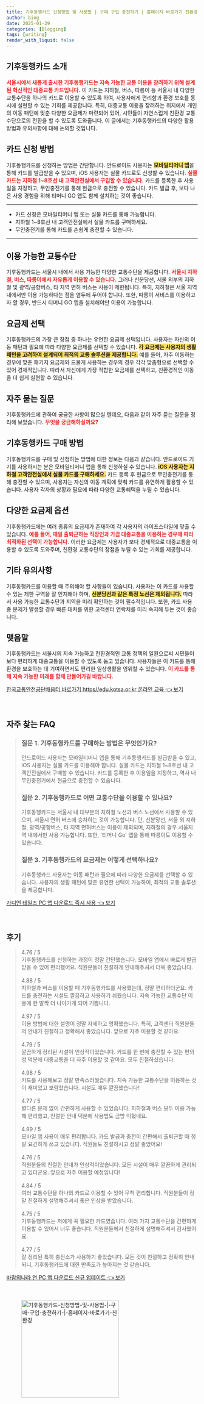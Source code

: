 ```yaml
---
title: 기후동행카드 신청방법 및 사용법 | 구매 구입 충전하기 | 홈페이지 바로가기 친환경
author: bing
date: 2025-01-29
categories: [Blogging]
tags: [writing]
render_with_liquid: false
---
```



<h2 id='기후동행카드 소개'>기후동행카드 소개</h2>

<p><b><span style="color: #ee2323;">서울시에서 새롭게 출시한 기후동행카드는 지속 가능한 교통 이용을 장려하기 위해 설계된 혁신적인 대중교통 카드입니다.</span></b> 이 카드는 지하철, 버스, 따릉이 등 서울시 내 다양한 교통수단을 하나의 카드로 이용할 수 있도록 하여, 사용자에게 편리함과 환경 보호를 동시에 실현할 수 있는 기회를 제공합니다. 특히, 대중교통 이용을 장려하는 취지에서 개인의 이동 패턴에 맞춘 다양한 요금제가 마련되어 있어, 시민들이 자연스럽게 친환경 교통수단으로의 전환을 할 수 있도록 도와줍니다. 이 글에서는 기후동행카드의 다양한 활용 방법과 유의사항에 대해 논의할 것입니다.</p>

<h2 id='카드 신청 방법'>카드 신청 방법</h2>

<p>기후동행카드를 신청하는 방법은 간단합니다. 안드로이드 사용자는 <b><span style="background-color: #ffe066;">모바일티머니 앱</span></b>을 통해 카드를 발급받을 수 있으며, iOS 사용자는 실물 카드로도 신청할 수 있습니다. <b><span style="color: #ee2323;">실물 카드는 지하철 1~8호선 내 고객안전실에서 구입할 수 있습니다.</span></b> 카드를 등록한 후 사용일을 지정하고, 무인충전기를 통해 현금으로 충전할 수 있습니다. 카드 발급 후, 보다 나은 사용 경험을 위해 티머니 GO 앱도 함께 설치하는 것이 좋습니다.</p>

<hr />

<ul>
    <li>카드 신청은 모바일티머니 앱 또는 실물 카드를 통해 가능합니다.</li>
    <li>지하철 1~8호선 내 고객안전실에서 실물 카드를 구매하세요.</li>
    <li>무인충전기를 통해 카드를 손쉽게 충전할 수 있습니다.</li>
</ul>

<hr />

<h2 id='이용 가능한 교통수단'>이용 가능한 교통수단</h2>

<p>기후동행카드는 서울시 내에서 사용 가능한 다양한 교통수단을 제공합니다. <b><span style="color: #ee2323;">서울시 지하철, 버스, 따릉이에서 자유롭게 이용할 수 있습니다.</span></b> 그러나 신분당선, 서울 외부의 지하철 및 광역/공항버스, 타 지역 면허 버스는 사용이 제한됩니다. 특히, 지하철은 서울 지역 내에서만 이용 가능하다는 점을 염두에 두어야 합니다. 또한, 따릉이 서비스를 이용하고자 할 경우, 반드시 티머니 GO 앱을 설치해야만 이용이 가능합니다.</p>

<h2 id='요금제 선택'>요금제 선택</h2>

<p>기후동행카드의 가장 큰 장점 중 하나는 유연한 요금제 선택입니다. 사용자는 자신의 이동 패턴과 필요에 따라 다양한 요금제를 선택할 수 있습니다. <b><span style="background-color: #ffe066;">각 요금제는 사용자의 생활 패턴을 고려하여 설계되어 최적의 교통 솔루션을 제공합니다.</span></b> 예를 들어, 자주 이동하는 경우에 맞춘 패키지 요금제와 드물게 사용하는 경우의 경우 각각 맞춤형으로 선택할 수 있어 경제적입니다. 따라서 자신에게 가장 적합한 요금제를 선택하고, 친환경적인 이동을 더 쉽게 실현할 수 있습니다.</p>

<h2 id='자주 묻는 질문'>자주 묻는 질문</h2>

<p>기후동행카드에 관하여 궁금한 사항이 많으실 텐데요, 다음과 같이 자주 묻는 질문을 정리해 보았습니다. <b><span style="color: #ee2323;">무엇을 궁금해하실까요?</span></b></p>

<h2 id='기후동행카드 구매 방법'>기후동행카드 구매 방법</h2>

<p>기후동행카드를 구매 및 신청하는 방법에 대한 정보는 다음과 같습니다. 안드로이드 기기를 사용하시는 분은 모바일티머니 앱을 통해 신청하실 수 있습니다. <b><span style="background-color: #ffe066;">iOS 사용자는 지하철 고객안전실에서 실물 카드를 구매하세요.</span></b> 카드 등록 후 현금으로 무인충전기를 통해 충전할 수 있으며, 사용자는 자신의 이동 계획에 맞춰 카드를 유연하게 활용할 수 있습니다. 사용자 각자의 상황과 필요에 따라 다양한 교통혜택을 누릴 수 있습니다.</p>

<h2 id='다양한 요금제 옵션'>다양한 요금제 옵션</h2>

<p>기후동행카드에는 여러 종류의 요금제가 존재하여 각 사용자의 라이프스타일에 맞출 수 있습니다. <b><span style="color: #ee2323;">예를 들어, 매일 출퇴근하는 직장인과 가끔 대중교통을 이용하는 경우에 따라 최적화된 선택이 가능합니다.</span></b> 이러한 요금제는 사용자가 보다 경제적으로 대중교통을 이용할 수 있도록 도와주며, 친환경 교통수단의 장점을 누릴 수 있는 기회를 제공합니다.</p>

<h2 id='기타 유의사항'>기타 유의사항</h2>

<p>기후동행카드를 이용할 때 주의해야 할 사항들이 있습니다. 사용자는 이 카드를 사용할 수 있는 제한 구역을 잘 인지해야 하며, <b><span style="background-color: #ffe066;">신분당선과 같은 특정 노선은 제외됩니다.</span></b> 따라서 사용 가능한 교통수단과 지역을 미리 확인하는 것이 필수적입니다. 또한, 카드 사용 중 문제가 발생할 경우 빠른 대처를 위한 고객센터 연락처를 미리 숙지해 두는 것이 좋습니다.</p>

<h2 id='맺음말'>맺음말</h2>

<p>기후동행카드는 서울시의 지속 가능하고 친환경적인 교통 정책의 일환으로써 시민들이 보다 편리하게 대중교통을 이용할 수 있도록 돕고 있습니다. 사용자들은 이 카드를 통해 환경을 보호하는 데 기여하면서도 편리한 일상생활을 영위할 수 있습니다. <b><span style="color: #ee2323;">이 카드를 통해 지속 가능한 미래를 함께 만들어가길 바랍니다.</span></b></p>


<p><a class="click-button" title="한국교통안전공단배움터 바로가기 https//edu.kotsa.or.kr 온라인 교육" href="https://yellowplanner.github.io/posts/%ED%95%9C%EA%B5%AD%EA%B5%90%ED%86%B5%EC%95%88%EC%A0%84%EA%B3%B5%EB%8B%A8%EB%B0%B0%EC%9B%80%ED%84%B0-%EB%B0%94%EB%A1%9C%EA%B0%80%EA%B8%B0-httpsedu.kotsa.or.kr-%EC%98%A8%EB%9D%BC%EC%9D%B8-%EA%B5%90%EC%9C%A1/" rel="dofollow">한국교통안전공단배움터 바로가기 https//edu.kotsa.or.kr 온라인 교육 👈 보기</a></p><br>
<h2 id='자주_찾는_FAQ'>자주 찾는 FAQ</h2>
<div itemscope="" itemtype="https://schema.org/FAQPage"> 
<blockquote> 
<div itemscope="" itemprop="mainEntity" itemtype="https://schema.org/Question"> 
<h3 itemprop="name">질문 1. 기후동행카드를 구매하는 방법은 무엇인가요?</h3> 
<div itemscope="" itemprop="acceptedAnswer" itemtype="https://schema.org/Answer"> 
<span itemprop="text"> 
<p>안드로이드 사용자는 모바일티머니 앱을 통해 기후동행카드를 발급받을 수 있고, iOS 사용자는 실물 카드를 이용해야 합니다. 실물 카드는 지하철 1~8호선 내 고객안전실에서 구매할 수 있습니다. 카드를 등록한 후 이용일을 지정하고, 역사 내 무인충전기에서 현금으로 충전할 수 있습니다.</p> 
</span> 
</div> 
</div> 
<div itemscope="" itemprop="mainEntity" itemtype="https://schema.org/Question"> 
<h3 itemprop="name">질문 2. 기후동행카드로 어떤 교통수단을 이용할 수 있나요?</h3> 
<div itemscope="" itemprop="acceptedAnswer" itemtype="https://schema.org/Answer"> 
<span itemprop="text"> 
<p>기후동행카드는 서울시 내 대부분의 지하철 노선과 버스 노선에서 사용할 수 있으며, 서울시 면허 버스에 승차하는 것이 가능합니다. 단, 신분당선, 서울 외 지하철, 광역/공항버스, 타 지역 면허버스는 이용이 제외되며, 지하철의 경우 서울지역 내에서만 사용 가능합니다. 또한, '티머니 Go' 앱을 통해 따릉이도 이용할 수 있습니다.</p> 
</span> 
</div> 
</div> 
<div itemscope="" itemprop="mainEntity" itemtype="https://schema.org/Question"> 
<h3 itemprop="name">질문 3. 기후동행카드의 요금제는 어떻게 선택하나요?</h3> 
<div itemscope="" itemprop="acceptedAnswer" itemtype="https://schema.org/Answer"> 
<span itemprop="text"> 
<p>기후동행카드 사용자는 이동 패턴과 필요에 따라 다양한 요금제를 선택할 수 있습니다. 사용자의 생활 패턴에 맞춘 유연한 선택이 가능하여, 최적의 교통 솔루션을 제공합니다.</p> 
</span> 
</div> 
</div> 
</blockquote> 
</div>
<p><a class="click-button" title="가디언 테일즈 PC 앱 다운로드 즉시 사용" href="https://yellowplanner.github.io/posts/%EA%B0%80%EB%94%94%EC%96%B8-%ED%85%8C%EC%9D%BC%EC%A6%88-PC-%EC%95%B1-%EB%8B%A4%EC%9A%B4%EB%A1%9C%EB%93%9C-%EC%A6%89%EC%8B%9C-%EC%82%AC%EC%9A%A9/" rel="dofollow">가디언 테일즈 PC 앱 다운로드 즉시 사용 👈 보기</a></p><br>
<h2 id='후기'>후기</h2>
<div itemscope itemtype="https://schema.org/Product">
  <blockquote>
  <div itemprop="review" itemscope itemtype="https://schema.org/Review">
      <div itemprop="reviewRating" itemscope itemtype="https://schema.org/Rating"> <span itemprop="ratingValue">4.76</span> / <span itemprop="bestRating">5</span> </div>
      <span itemprop="reviewBody">기후동행카드를 신청하는 과정이 정말 간단했습니다. 모바일 앱에서 빠르게 발급받을 수 있어 편리했어요. 직원분들이 친절하게 안내해주셔서 더욱 좋았습니다.</span>
  </div>
  <br>
  <div itemprop="review" itemscope itemtype="https://schema.org/Review">
      <div itemprop="reviewRating" itemscope itemtype="https://schema.org/Rating"> <span itemprop="ratingValue">4.88</span> / <span itemprop="bestRating">5</span> </div>
      <span itemprop="reviewBody">지하철과 버스를 이용할 때 기후동행카드를 사용했는데, 정말 편리하더군요. 카드를 충전하는 시설도 깔끔하고 사용하기 쉬웠습니다. 지속 가능한 교통수단 이용에 한 발짝 더 나아가게 되어 기쁩니다.</span>
  </div>
  <br>
  <div itemprop="review" itemscope itemtype="https://schema.org/Review">
      <div itemprop="reviewRating" itemscope itemtype="https://schema.org/Rating"> <span itemprop="ratingValue">4.97</span> / <span itemprop="bestRating">5</span> </div>
      <span itemprop="reviewBody">이용 방법에 대한 설명이 정말 자세하고 명확했습니다. 특히, 고객센터 직원분들의 안내가 친절하고 정확해서 좋았습니다. 앞으로 자주 이용할 것 같아요.</span>
  </div>
  <br>
  <div itemprop="review" itemscope itemtype="https://schema.org/Review">
      <div itemprop="reviewRating" itemscope itemtype="https://schema.org/Rating"> <span itemprop="ratingValue">4.79</span> / <span itemprop="bestRating">5</span> </div>
      <span itemprop="reviewBody">깔끔하게 정리된 시설이 인상적이었습니다. 카드를 한 번에 충전할 수 있는 편의성 덕분에 대중교통을 더 자주 이용할 것 같아요. 모두 친절하셨습니다.</span>
  </div>
  <br>
  <div itemprop="review" itemscope itemtype="https://schema.org/Review">
      <div itemprop="reviewRating" itemscope itemtype="https://schema.org/Rating"> <span itemprop="ratingValue">4.98</span> / <span itemprop="bestRating">5</span> </div>
      <span itemprop="reviewBody">카드를 사용해보고 정말 만족스러웠습니다. 지속 가능한 교통수단을 이용하는 것이 재미있고 보람찼습니다. 시설도 매우 깔끔했습니다!</span>
  </div>
  <br>
  <div itemprop="review" itemscope itemtype="https://schema.org/Review">
      <div itemprop="reviewRating" itemscope itemtype="https://schema.org/Rating"> <span itemprop="ratingValue">4.77</span> / <span itemprop="bestRating">5</span> </div>
      <span itemprop="reviewBody">별다른 문제 없이 간편하게 사용할 수 있었습니다. 지하철과 버스 모두 이용 가능해 편리했고, 친절한 안내 덕분에 사용법도 금방 익혔네요.</span>
  </div>
  <br>
  <div itemprop="review" itemscope itemtype="https://schema.org/Review">
      <div itemprop="reviewRating" itemscope itemtype="https://schema.org/Rating"> <span itemprop="ratingValue">4.99</span> / <span itemprop="bestRating">5</span> </div>
      <span itemprop="reviewBody">모바일 앱 사용이 매우 편리합니다. 카드 발급과 충전이 간편해서 출퇴근할 때 정말 요긴하게 쓰고 있습니다. 직원들도 친절하시고 정말 좋았어요!</span>
  </div>
  <br>
  <div itemprop="review" itemscope itemtype="https://schema.org/Review">
      <div itemprop="reviewRating" itemscope itemtype="https://schema.org/Rating"> <span itemprop="ratingValue">4.76</span> / <span itemprop="bestRating">5</span> </div>
      <span itemprop="reviewBody">직원분들의 친절한 안내가 인상적이었습니다. 모든 시설이 매우 깔끔하게 관리되고 있더군요. 앞으로 자주 이용할 예정입니다!</span>
  </div>
  <br>
  <div itemprop="review" itemscope itemtype="https://schema.org/Review">
      <div itemprop="reviewRating" itemscope itemtype="https://schema.org/Rating"> <span itemprop="ratingValue">4.84</span> / <span itemprop="bestRating">5</span> </div>
      <span itemprop="reviewBody">여러 교통수단을 하나의 카드로 이용할 수 있어 무척 편리합니다. 직원분들이 정말 친절하게 설명해주셔서 좋은 인상을 받았습니다.</span>
  </div>
  <br>
  <div itemprop="review" itemscope itemtype="https://schema.org/Review">
      <div itemprop="reviewRating" itemscope itemtype="https://schema.org/Rating"> <span itemprop="ratingValue">4.75</span> / <span itemprop="bestRating">5</span> </div>
      <span itemprop="reviewBody">기후동행카드는 저에게 꼭 필요한 카드였습니다. 여러 가지 교통수단을 간편하게 이용할 수 있어서 너무 좋습니다. 직원분들께서 친절하게 설명해주셔서 감사했어요.</span>
  </div>
  <br>
  <div itemprop="review" itemscope itemtype="https://schema.org/Review">
      <div itemprop="reviewRating" itemscope itemtype="https://schema.org/Rating"> <span itemprop="ratingValue">4.77</span> / <span itemprop="bestRating">5</span> </div>
      <span itemprop="reviewBody">잘 정리된 특히 충전소가 사용하기 좋았습니다. 모든 것이 친절하고 정확히 안내되니, 기후동행카드에 대한 만족도가 높아지는 것 같습니다.</span>
  </div>
  </blockquote>
</div>
<p><a class="click-button" title="바람의나라 연 PC 앱 다운로드 신규 업데이트" href="https://yellowplanner.github.io/posts/%EB%B0%94%EB%9E%8C%EC%9D%98%EB%82%98%EB%9D%BC-%EC%97%B0-PC-%EC%95%B1-%EB%8B%A4%EC%9A%B4%EB%A1%9C%EB%93%9C-%EC%8B%A0%EA%B7%9C-%EC%97%85%EB%8D%B0%EC%9D%B4%ED%8A%B8/" rel="dofollow">바람의나라 연 PC 앱 다운로드 신규 업데이트 👈 보기</a></p><br>
<figure class="image"><img src="https://yellowplanner.github.io/assets/img/thumbnail/기후동행카드-신청방법-및-사용법-|-구매-구입-충전하기-|-홈페이지-바로가기-친환경.webp" alt="기후동행카드-신청방법-및-사용법-|-구매-구입-충전하기-|-홈페이지-바로가기-친환경" width="256" height="256"></figure>